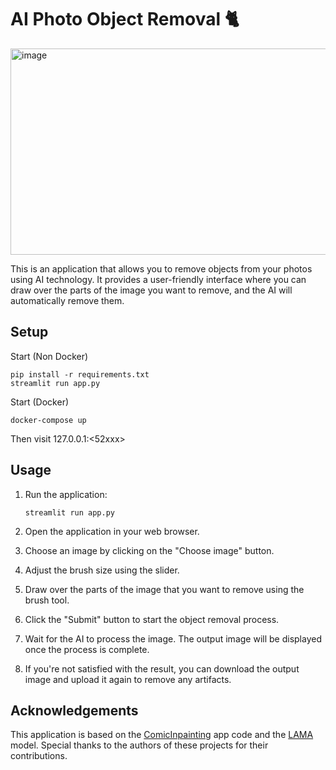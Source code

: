 # AI Photo Object Removal 🐈

<img width="1000" height="330" alt="image" src="https://github.com/user-attachments/assets/8d5814ec-cfdc-460c-a69b-b641863a667f" />

This is an application that allows you to remove objects from your photos using AI technology. It provides a user-friendly interface where you can draw over the parts of the image you want to remove, and the AI will automatically remove them.

## Setup

Start (Non Docker)

```
pip install -r requirements.txt
streamlit run app.py
```

Start (Docker)

```
docker-compose up
```

Then visit 127.0.0.1:<52xxx>

## Usage

1. Run the application:

   ```shell
   streamlit run app.py
   ```

2. Open the application in your web browser.

3. Choose an image by clicking on the "Choose image" button.

4. Adjust the brush size using the slider.

5. Draw over the parts of the image that you want to remove using the brush tool.

6. Click the "Submit" button to start the object removal process.

7. Wait for the AI to process the image. The output image will be displayed once the process is complete.

8. If you're not satisfied with the result, you can download the output image and upload it again to remove any artifacts.


## Acknowledgements

This application is based on the [ComicInpainting](https://github.com/petergro-hub/ComicInpainting) app code and the [LAMA](https://github.com/saic-mdal/lama) model. Special thanks to the authors of these projects for their contributions.

